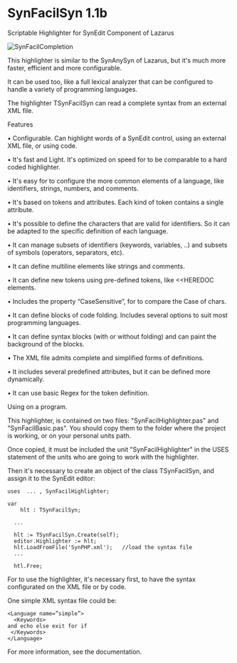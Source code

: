 SynFacilSyn 1.1b
===============

Scriptable Highlighter for SynEdit Component of Lazarus 


![SynFacilCompletion](http://blog.pucp.edu.pe/media/4946/20141220-synfacilsyn1.png "Título de la imagen")

This highlighter is similar to the SynAnySyn of Lazarus, but it's much more faster, efficient and more configurable.

It can be used too, like a full lexical analyzer that can be configured to handle a variety of programming languages.

The highlighter TSynFacilSyn can read a complete syntax from an external XML file.

Features

•	Configurable. Can highlight words of a SynEdit control, using an external XML file, or using code.

•	It's fast and Light. It's optimized on speed for to be comparable to a hard coded highlighter.

•	It's easy for to configure the more common elements of a language, like identifiers, strings, numbers, and comments.

•	It's based on tokens and attributes.  Each kind of token contains a single attribute.

•	It's possible to define the characters that are valid for identifiers. So it can be adapted to the specific definition of each language.

•	It can manage subsets of identifiers (keywords, variables, ..) and subsets of symbols (operators, separators, etc).

•	It can define multiline elements like strings and comments.

•	It can define new tokens using pre-defined tokens, like <<HEREDOC elements.

•	Includes the property “CaseSensitive”, for to compare the Case of chars.

•	It can define blocks of code folding. Includes several options to suit most programming languages.

•	It can define syntax blocks (with or without folding) and can paint the background of the blocks.

•	The XML file admits complete and simplified forms of definitions.

•	It includes several predefined attributes, but it can be defined more dynamically.

•	It can use basic Regex for the token definition.

Using on a program.

This highlighter, is contained on two files: "SynFacilHighlighter.pas" and "SynFacilBasic.pas". You should copy them to the folder where the project is working, or on your personal units path.

Once copied, it must be included the unit "SynFacilHighlighter" in the USES statement of the units who are going to work with the highlighter. 

Then it's necessary to create an object of the class TSynFacilSyn, and assign it to the SynEdit editor:

```
uses  ... , SynFacilHighlighter;

var
    hlt : TSynFacilSyn;

  ...
  
  hlt := TSynFacilSyn.Create(self); 
  editor.Highlighter := hlt;
  hlt.LoadFromFile('SynPHP.xml');   //load the syntax file
  ...
  
  htl.Free; 
```

For to use the highlighter, it's necessary first, to have the syntax configurated on the XML file or by code. 

One simple XML syntax file could be:

```
<Language name=”simple”>
  <Keywords> 
and echo else exit for if 
 </Keywords>
</Language>
```

For more information, see the documentation.

